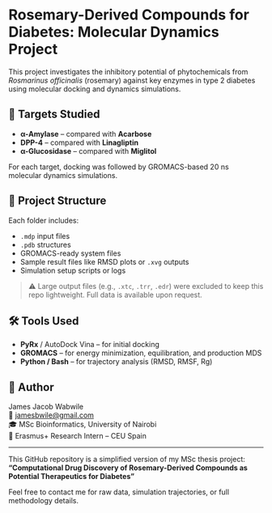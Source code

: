# Rosemary-Derived Compounds for Diabetes: Molecular Dynamics Project

This project investigates the inhibitory potential of phytochemicals from *Rosmarinus officinalis* (rosemary) against key enzymes in type 2 diabetes using molecular docking and dynamics simulations.

## 🧪 Targets Studied

- **α-Amylase** – compared with **Acarbose**
- **DPP-4** – compared with **Linagliptin**
- **α-Glucosidase** – compared with **Miglitol**

For each target, docking was followed by GROMACS-based 20 ns molecular dynamics simulations.

## 📁 Project Structure


Each folder includes:
- `.mdp` input files
- `.pdb` structures
- GROMACS-ready system files
- Sample result files like RMSD plots or `.xvg` outputs
- Simulation setup scripts or logs

> ⚠️ Large output files (e.g., `.xtc`, `.trr`, `.edr`) were excluded to keep this repo lightweight. Full data is available upon request.

## 🛠️ Tools Used

- **PyRx** / AutoDock Vina – for initial docking
- **GROMACS** – for energy minimization, equilibration, and production MDS
- **Python / Bash** – for trajectory analysis (RMSD, RMSF, Rg)

## 📌 Author

James Jacob Wabwile  
📧 jamesbwile@gmail.com  
🎓 MSc Bioinformatics, University of Nairobi  
🧪 Erasmus+ Research Intern – CEU Spain

---

This GitHub repository is a simplified version of my MSc thesis project:  
**“Computational Drug Discovery of Rosemary-Derived Compounds as Potential Therapeutics for Diabetes”**

Feel free to contact me for raw data, simulation trajectories, or full methodology details.
